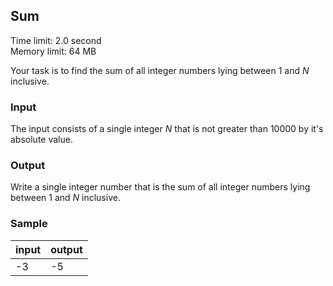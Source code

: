Sum
----------

Time limit: 2.0 second  
Memory limit: 64 MB  

Your task is to find the sum of all integer numbers lying between 1 and _N_ inclusive.

### Input

The input consists of a single integer _N_ that is not greater than 10000 by it's absolute value.

### Output

Write a single integer number that is the sum of all integer numbers lying between 1 and _N_ inclusive.

### Sample

| input | output |
|-------|--------|
| -3    |  -5    |   
